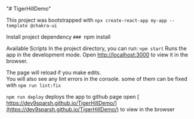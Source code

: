 "# TigerHillDemo" 

This project was bootstrapped with `npx create-react-app my-app --template @chakra-ui`

Install project dependency 
`### `npm install

Available Scripts
In the project directory, you can run:
`npm start`
Runs the app in the development mode.
Open [http://localhost:3000](http://localhost:3000) to view it in the browser.

The page will reload if you make edits.<br />
You will also see any lint errors in the console.
some of them can be fixed with 
`npm run lint:fix`

`npm run deploy`
deploys the app to github page
open [ https://dev9sparsh.github.io/TigerHillDemo/](https://dev9sparsh.github.io/TigerHillDemo/) to view in the browser



